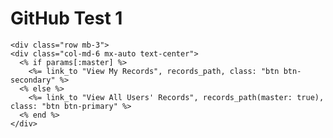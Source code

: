 # GitHub Test 1

  <!-- Toggle Between Views -->
    <div class="row mb-3">
    <div class="col-md-6 mx-auto text-center">
      <% if params[:master] %>
        <%= link_to "View My Records", records_path, class: "btn btn-secondary" %>
      <% else %>
        <%= link_to "View All Users' Records", records_path(master: true), class: "btn btn-primary" %>
      <% end %>
    </div>
  </div>
